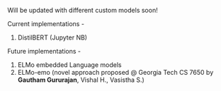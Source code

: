 Will be updated with different custom models soon!

Current implementations -
1. DistilBERT (Jupyter NB)

Future implementations -
1. ELMo embedded Language models
2. ELMo-emo (novel approach proposed @ Georgia Tech CS 7650 by **Gautham Gururajan**, Vishal H., Vasistha S.)
